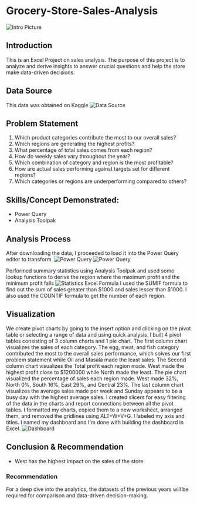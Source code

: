 # Grocery-Store-Sales-Analysis

![Intro Picture](https://github.com/AdebesinGrace/Grocery-Store-Sales-Analysis/assets/161143562/28dce9a5-4224-4449-8a29-0c814f56acc3)


## Introduction 
This is an Excel Project on sales analysis. The purpose of this project is to analyze and derive insights to answer crucial questions and help the store make data-driven decisions.


## Data Source
This data was obtained on Kaggle
![Data Source](https://github.com/AdebesinGrace/Grocery-Store-Sales-Analysis/assets/161143562/5c2aadc5-890d-405f-84d4-17f933522680)


## Problem Statement
1.	Which product categories contribute the most to our overall sales?
2.	Which regions are generating the highest profits?
3.	What percentage of total sales comes from each region?
4.	How do weekly sales vary throughout the year?
5.	Which combination of category and region is the most profitable?
6.	How are actual sales performing against targets set for different regions?
7.	Which categories or regions are underperforming compared to others?

## Skills/Concept Demonstrated:
- Power Query
- Analysis Toolpak  

## Analysis Process
After downloading the data, I proceeded to load it into the Power Query editor  to transform.
![Power Query](https://github.com/AdebesinGrace/Grocery-Store-Sales-Analysis/assets/161143562/be9cfcc4-d6d4-466f-a19b-a99ca026531a)
![Power Query](https://github.com/AdebesinGrace/Grocery-Store-Sales-Analysis/assets/161143562/193ea277-7946-43ce-99b4-d7d49aab5973)

Performed summary statistics using Analysis Toolpak and used some lookup functions to derive the region where the maximum profit and the minimum profit falls 
![Statistics   Excel Formula](https://github.com/AdebesinGrace/Grocery-Store-Sales-Analysis/assets/161143562/a3ef4ebc-822e-46ad-a493-627db54c837a)
I used the SUMIF formula to find out the sum of sales greater than $1000 and sales lesser than $1000. I also used the COUNTIF formula to get the number of each region.

## Visualization 
We create pivot charts by going to the insert option and clicking on the pivot table or selecting a range of data and using quick analysis. I built 4 pivot tables consisting of 3 column charts and 1 pie chart.
The first column chart visualizes the sales of each category. The egg, meat, and fish category contributed the most to the overall sales performance, which solves our first problem statement while Oil and Masala made the least sales. The Second column chart visualizes the Total profit each region made. West made the highest profit close to $1200000 while North made the least.  The pie chart visualized the percentage of sales each region made. West made 32%, North 0%, South 16%, East 29%, and Central 23%. The last column chart visualizes the average sales made per week and Sunday appears to be a busy day with the highest average sales. I created slicers for easy filtering of the data in the charts and report connections between all the pivot tables. I formatted my charts, copied them to a new worksheet, arranged them, and removed the gridlines using ALT+W+V+G. I labeled my axis and titles. I named my dashboard and I'm done with building the dashboard in Excel.
![Dashboard](https://github.com/AdebesinGrace/Grocery-Store-Sales-Analysis/assets/161143562/fde708d9-c86f-4724-ba03-d6cdbc17afad)


## Conclusion & Recommendation
- West has the highest impact on the sales of the store

### Recommendation
For a deep dive into the analytics, the datasets of the previous years will be required for comparison and data-driven decision-making.
